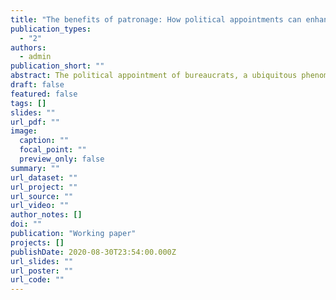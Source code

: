 ```yaml
---
title: "The benefits of patronage: How political appointments can enhance bureaucratic accountability and effectiveness"
publication_types:
  - "2"
authors:
  - admin
publication_short: ""
abstract: The political appointment of bureaucrats, a ubiquitous phenomenon around the world, is typically seen as a rent-seeking strategy whereby politicians sustain clientelistic networks and manipulate public administration to their advantage. I argue that political appointments can also increase bureaucratic accountability and effectiveness in public service delivery because they provide political and social connections between bureaucrats and politicians. These connections provide access to material and immaterial resources, enhance monitoring, facilitate the application of sanctions and rewards, align priorities and incentives, and increase mutual trust. Patronage therefore works as a governance technology. In certain conditions, especially in developing contexts where politicians value the delivery of public services but cannot access other tools to motivate bureaucrats to perform, the benefits of political appointments may outweigh the costs. I test this theory with data on municipal governments in Brazil, leveraging two quasi-experiments with administrative data for schools in the whole country (a difference-in-discontinuities and a regression discontinuity); two original surveys including conjoint experiments in one state (a face-to-face survey of 926 street-level managers and an online survey of 755 politicians); and 121 in-depth interviews with bureaucrats, politicians and anti-corruption agents. The findings challenge the traditional view of patronage as universally detrimental for development, and draw attention to how bureaucrats and politicians can leverage political appointments and connections for public service delivery.
draft: false
featured: false
tags: []
slides: ""
url_pdf: ""
image:
  caption: ""
  focal_point: ""
  preview_only: false
summary: ""
url_dataset: ""
url_project: ""
url_source: ""
url_video: ""
author_notes: []
doi: ""
publication: "Working paper"
projects: []
publishDate: 2020-08-30T23:54:00.000Z
url_slides: ""
url_poster: ""
url_code: ""
---
```

